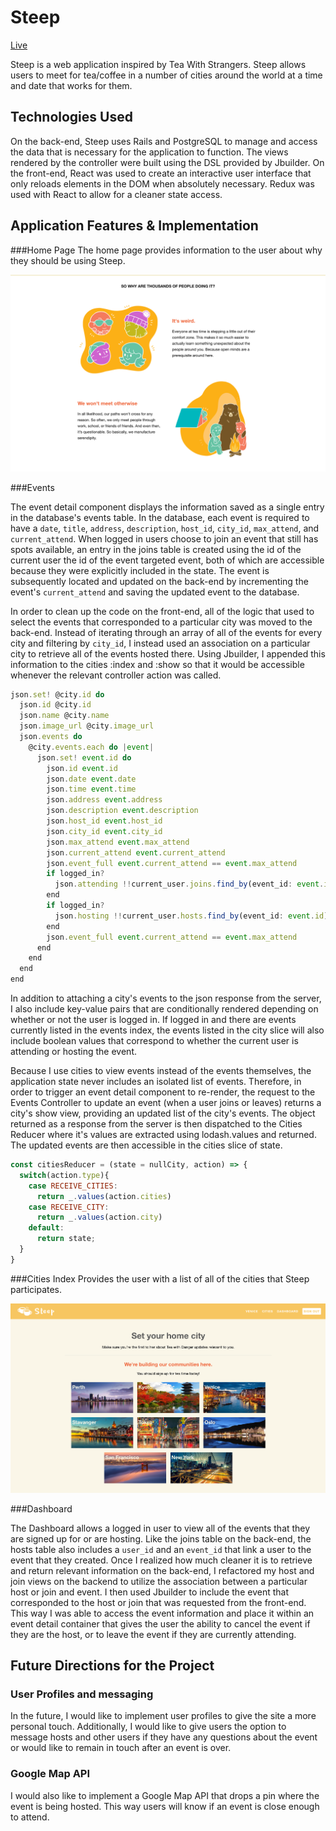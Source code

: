 # Steep
[Live](https://teawithdanger.herokuapp.com)

Steep is a web application inspired by Tea With Strangers.  Steep allows users to meet for tea/coffee in a number of cities around the world at a time and date that works for them.

## Technologies Used
On the back-end, Steep uses Rails and PostgreSQL to manage and access the data that is necessary for the application to function.  The views rendered by the controller were built using the DSL provided by Jbuilder.  On the front-end, React was used to create an interactive user interface that only reloads elements in the DOM when absolutely necessary. Redux was used with React to allow for a cleaner state access.

## Application Features & Implementation

###Home Page
The home page provides information to the user about why they should be using Steep.

![homepage](docs/wireframes/homepage.png)

###Events

The event detail component displays the information saved as a single entry in the database's events table.  In the database, each event is required to have a `date`, `title`, `address`, `description`, `host_id`, `city_id`, `max_attend`, and `current_attend`. When logged in users choose to join an event that still has spots available, an entry in the joins table is created using the id of the current user the id of the event targeted event, both of which are accessible because they were explicitly included in the state. The event is subsequently located and updated on the back-end by incrementing the event's `current_attend` and saving the updated event to the database.

In order to clean up the code on the front-end, all of the logic that used to select the events that corresponded to a particular city was moved to the back-end.  Instead of iterating through an array of all of the events for every city and filtering by `city_id`, I instead used an association on a particular city to retrieve all of the events hosted there.  Using Jbuilder, I appended this information to the cities :index and :show so that it would be accessible whenever the relevant controller action was called.

```javascript
json.set! @city.id do
  json.id @city.id
  json.name @city.name
  json.image_url @city.image_url
  json.events do
    @city.events.each do |event|
      json.set! event.id do
        json.id event.id
        json.date event.date
        json.time event.time
        json.address event.address
        json.description event.description
        json.host_id event.host_id
        json.city_id event.city_id
        json.max_attend event.max_attend
        json.current_attend event.current_attend
        json.event_full event.current_attend == event.max_attend
        if logged_in?
          json.attending !!current_user.joins.find_by(event_id: event.id)
        end
        if logged_in?
          json.hosting !!current_user.hosts.find_by(event_id: event.id)
        end
        json.event_full event.current_attend == event.max_attend
      end
    end
  end
end
```

In addition to attaching a city's events to the json response from the server, I also include key-value pairs that are conditionally rendered depending on whether or not the user is logged in.  If logged in and there are events currently listed in the events index, the events listed in the city slice will also include boolean values that correspond to whether the current user is attending or hosting the event.

Because I use cities to view events instead of the events themselves, the application state never includes an isolated list of events.  Therefore, in order to trigger an event detail component to re-render, the request to the Events Controller to update an event (when a user joins or leaves) returns a city's show view, providing an updated list of the city's events.  The object returned as a response from the server is then dispatched to the Cities Reducer where it's values are extracted using lodash.values and returned.  The updated events are then accessible in the cities slice of state.


```javascript
const citiesReducer = (state = nullCity, action) => {
  switch(action.type){
    case RECEIVE_CITIES:
      return _.values(action.cities)
    case RECEIVE_CITY:
      return _.values(action.city)
    default:
      return state;
  }
}
```

###Cities Index
Provides the user with a list of all of the cities that Steep participates.

![image of home page](docs/wireframes/citiesIndex.png)

###Dashboard

The Dashboard allows a logged in user to view all of the events that they are signed up for or are hosting.  Like the joins table on the back-end, the hosts table also includes a `user_id` and an `event_id` that link a user to the event that they created.  Once I realized how much cleaner it is to retrieve and return relevant information on the back-end, I refactored my host and join views on the backend to utilize the association between a particular host or join and event.  I then used Jbuilder to include the event that corresponded to the host or join that was requested from the front-end.  This way I was able to access the event information and place it within an event detail container that gives the user the ability to cancel the event if they are the host, or to leave the event if they are currently attending.


## Future Directions for the Project
### User Profiles and messaging
In the future, I would like to implement user profiles to give the site a more personal touch.  Additionally, I would like to give users the option to message hosts and other users if they have any questions about the event or would like to remain in touch after an event is over.

### Google Map API
I would also like to implement a Google Map API that drops a pin where the event is being hosted.  This way users will know if an event is close enough to attend.
